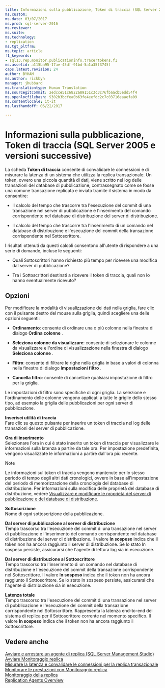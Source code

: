 ```yaml
---
title: Informazioni sulla pubblicazione, Token di traccia (SQL Server 2005 e versioni successive) | Microsoft Docs
ms.custom: 
ms.date: 03/07/2017
ms.prod: sql-server-2016
ms.reviewer: 
ms.suite: 
ms.technology:
- replication
ms.tgt_pltfrm: 
ms.topic: article
f1_keywords:
- sql13.rep.monitor.publicationinfo.tracertokens.f1
ms.assetid: a115ba95-17ae-45df-91bd-5a1a35f3745f
caps.latest.revision: 24
author: BYHAM
ms.author: rickbyh
manager: jhubbard
ms.translationtype: Human Translation
ms.sourcegitcommit: 2edcce51c6822a89151c3c3c76fbaacb5edd54f4
ms.openlocfilehash: 9302b3bcfea0b63fe4eefdc2c7c03716eaaefa09
ms.contentlocale: it-it
ms.lasthandoff: 06/22/2017

---
```

# <a name="publication-information-tracer-tokens-sql-server-2005-and-later"></a>Informazioni sulla pubblicazione, Token di traccia (SQL Server 2005 e versioni successive)
  La scheda **Token di traccia** consente di convalidare le connessioni e di misurare la latenza di un sistema che utilizza la replica transazionale. Un token, ovvero una piccola quantità di dati, viene scritto nel log delle transazioni del database di pubblicazione, contrassegnato come se fosse una comune transazione replicata e inviato tramite il sistema in modo da consentire:  
  
-   Il calcolo del tempo che trascorre tra l'esecuzione del commit di una transazione nel server di pubblicazione e l'inserimento del comando corrispondente nel database di distribuzione del server di distribuzione.  
  
-   Il calcolo del tempo che trascorre tra l'inserimento di un comando nel database di distribuzione e l'esecuzione del commit della transazione corrispondente nel Sottoscrittore.  
  
 I risultati ottenuti da questi calcoli consentono all'utente di rispondere a una serie di domande, incluse le seguenti:  
  
-   Quali Sottoscrittori hanno richiesto più tempo per ricevere una modifica dal server di pubblicazione?  
  
-   Tra i Sottoscrittori destinati a ricevere il token di traccia, quali non lo hanno eventualmente ricevuto?  
  
## <a name="options"></a>Opzioni  
 Per modificare la modalità di visualizzazione dei dati nella griglia, fare clic con il pulsante destro del mouse sulla griglia, quindi scegliere una delle opzioni seguenti:  
  
-   **Ordinamento**: consente di ordinare una o più colonne nella finestra di dialogo **Ordina colonne** .  
  
-   **Seleziona colonne da visualizzare**: consente di selezionare le colonne da visualizzare e l'ordine di visualizzazione nella finestra di dialogo **Seleziona colonne** .  
  
-   **Filtro**: consente di filtrare le righe nella griglia in base a valori di colonna nella finestra di dialogo **Impostazioni filtro** .  
  
-   **Cancella filtro**: consente di cancellare qualsiasi impostazione di filtro per la griglia.  
  
 Le impostazioni di filtro sono specifiche di ogni griglia. La selezione e l'ordinamento delle colonne vengono applicati a tutte le griglie dello stesso tipo, ad esempio la griglia delle pubblicazioni per ogni server di pubblicazione.  
  
 **Inserisci utilità di traccia**  
 Fare clic su questo pulsante per inserire un token di traccia nel log delle transazioni del server di pubblicazione.  
  
 **Ora di inserimento**  
 Selezionare l'ora in cui è stato inserito un token di traccia per visualizzare le informazioni sulla latenza a partire da tale ora. Per impostazione predefinita, vengono visualizzate le informazioni a partire dall'ora più recente.  
  
> [!NOTE]  
>  Le informazioni sul token di traccia vengono mantenute per lo stesso periodo di tempo degli altri dati cronologici, ovvero in base all'impostazione del periodo di memorizzazione della cronologia del database di distribuzione. Per informazioni sulla modifica delle proprietà del database di distribuzione, vedere [Visualizzare e modificare le proprietà del server di pubblicazione e del database di distribuzione](../../relational-databases/replication/view-and-modify-distributor-and-publisher-properties.md).  
  
 **Sottoscrizione**  
 Nome di ogni sottoscrizione della pubblicazione.  
  
 **Dal server di pubblicazione al server di distribuzione**  
 Tempo trascorso tra l'esecuzione del commit di una transazione nel server di pubblicazione e l'inserimento del comando corrispondente nel database di distribuzione del server di distribuzione. Il valore **In sospeso** indica che il token non ha ancora raggiunto il server di distribuzione. Se lo stato In sospeso persiste, assicurarsi che l'agente di lettura log sia in esecuzione.  
  
 **Dal server di distribuzione al Sottoscrittore**  
 Tempo trascorso tra l'inserimento di un comando nel database di distribuzione e l'esecuzione del commit della transazione corrispondente nel Sottoscrittore. Il valore **In sospeso** indica che il token non ha ancora raggiunto il Sottoscrittore. Se lo stato In sospeso persiste, assicurarsi che l'agente di distribuzione sia in esecuzione.  
  
 **Latenza totale**  
 Tempo trascorso tra l'esecuzione del commit di una transazione nel server di pubblicazione e l'esecuzione del commit della transazione corrispondente nel Sottoscrittore. Rappresenta la latenza end-to-end del sistema di replica per il Sottoscrittore corrente nel momento specifico. Il valore **In sospeso** indica che il token non ha ancora raggiunto il Sottoscrittore.  
  
## <a name="see-also"></a>Vedere anche  
 [Avviare e arrestare un agente di replica &#40;SQL Server Management Studio&#41;](../../relational-databases/replication/agents/start-and-stop-a-replication-agent-sql-server-management-studio.md)   
 [Avviare Monitoraggio replica](../../relational-databases/replication/monitor/start-the-replication-monitor.md)   
 [Misurare la latenza e convalidare le connessioni per la replica transazionale](../../relational-databases/replication/monitor/measure-latency-and-validate-connections-for-transactional-replication.md)   
 [Monitorare le prestazioni con Monitoraggio replica](../../relational-databases/replication/monitor/monitor-performance-with-replication-monitor.md)   
 [Monitoraggio della replica](../../relational-databases/replication/monitor/monitoring-replication-overview.md)   
 [Replication Agents Overview](../../relational-databases/replication/agents/replication-agents-overview.md)  
  
  

